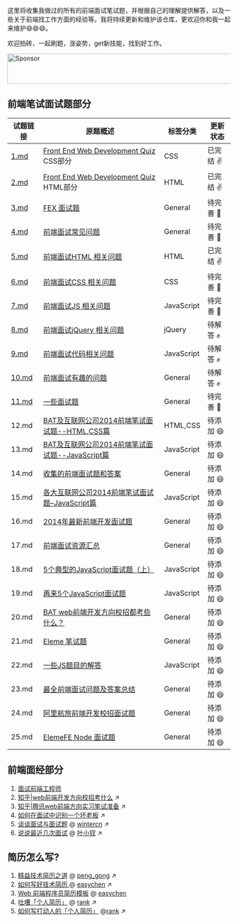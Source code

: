 这里将收集我做过的所有的前端面试笔试题，并根据自己的理解提供解答，以及一些关于前端找工作方面的经验等。我将持续更新和维护该仓库，更欢迎你和我一起来维护:smile::smile::smile:。

欢迎拍砖，一起刷题，涨姿势，get新技能，找到好工作。

<a target='_blank' rel='nofollow' href='https://app.codesponsor.io/link/dNi76fLkGGXZ8SdoDsJnDuDS/paddingme/Front-end-Developer-Interview-Questions'>
  <img alt='Sponsor' width='888' height='68' src='https://app.codesponsor.io/embed/dNi76fLkGGXZ8SdoDsJnDuDS/paddingme/Front-end-Developer-Interview-Questions.svg' />
</a>


## 前端笔试面试题部分

|试题链接|原题概述|标签分类|更新状态|
|---|---|---|---|
|[1.md](/questions/1.md) |<a href="http://davidshariff.com/quiz/" target="_blank">Front End Web Development Quiz</a> CSS部分| CSS |已完结 :v: |
|[2.md](/questions/2.md)|<a href="http://davidshariff.com/quiz/" target="_blank">Front End Web Development Quiz</a> HTML部分| HTML |已完结 :v: |
|[3.md](/questions/3.md)|<a href="https://github.com/fex-team/interview-questions" target="_blank">FEX 面试题</a>| General|待完善 :punch: |
|[4.md](/questions/4.md)|<a href="https://github.com/darcyclarke/Front-end-Developer-Interview-Questions#general" target="_blank">前端面试常见问题</a>| General|待完善 :punch: |
|[5.md](/questions/5.md)|<a href="https://github.com/darcyclarke/Front-end-Developer-Interview-Questions#html" target="_blank">前端面试HTML 相关问题</a>| HTML|已完结 :v: |
|[6.md](/questions/6.md)|<a href="https://github.com/darcyclarke/Front-end-Developer-Interview-Questions#css" target="_blank">前端面试CSS 相关问题</a>| CSS |待完善 :punch: |
|[7.md](/questions/7.md)|<a href="https://github.com/darcyclarke/Front-end-Developer-Interview-Questions#js" target="_blank">前端面试JS 相关问题</a>|JavaScript|待完善 :punch: |
|[8.md](/questions/8.md)|<a href="https://github.com/darcyclarke/Front-end-Developer-Interview-Questions#jquery" target="_blank">前端面试jQuery 相关问题</a>|jQuery|待解答 :fist: |
|[9.md](/questions/9.md)|<a href="https://github.com/darcyclarke/Front-end-Developer-Interview-Questions#jscode" target="_blank">前端面试代码相关问题</a>|JavaScript|待解答 :fist: |
|[10.md](/questions/10.md)|<a href="https://github.com/darcyclarke/Front-end-Developer-Interview-Questions#fun" target="_blank">前端面试有趣的问题</a>| General|待解答 :fist: |
|[11.md](/questions/11.md)|<a href="javascript:void(0);">一些面试题</a>| General|待完善 :punch: |
|12.md|[BAT及互联网公司2014前端笔试面试题--HTML,CSS篇](http://www.cnblogs.com/coco1s/p/4034937.html)|HTML,CSS|待添加 :smile:|
|13.md|[BAT及互联网公司2014前端笔试面试题--JavaScript篇](http://www.cnblogs.com/coco1s/p/4029708.html)|JavaScript|待添加 :smile:|
|14.md|[收集的前端面试题和答案](https://github.com/qiu-deqing/FE-interview)|General|待添加 :smile:|
|15.md|[各大互联网公司2014前端笔试面试题–JavaScript篇](http://www.codeceo.com/article/2014-javascript-interview.html#13688-tsina-1-6076-57d4d90508c08d162896a47818ce968b)|JavaScript|待添加 :smile:|
|16.md|[2014年最新前端开发面试题](https://github.com/markyun/My-blog/tree/master/Front-end-Developer-Questions/Questions-and-Answers)| General|待添加 :smile: |
|17.md|[前端面试资源汇总](https://github.com/infp/Front-end-Interview)| General|待添加 :smile: |
|18.md|[5个典型的JavaScript面试题（上）](http://web.jobbole.com/80564/)|JavaScript|待添加 :smile:|
|19.md|[再来5个JavaScript面试题](http://web.jobbole.com/81785/)|JavaScript|待添加 :smile:|
|20.md|[BAT web前端开发方向校招都考些什么？](http://www.zhihu.com/question/26188893)|General|待添加 :smile: |
|21.md|[Eleme 笔试题](https://github.com/sofish/hire)|General|待添加 :smile: |
|22.md|[一些JS题目的解答](https://github.com/xufei/blog/blob/master/posts/2013-12-02-%E4%B8%80%E4%BA%9BJS%E9%A2%98%E7%9B%AE%E7%9A%84%E8%A7%A3%E7%AD%94.md)|JavaScript|待添加 :smile: |
|23.md|[最全前端面试问题及答案总结](https://github.com/allenGKC/Front-end-Interview-questions)|General|待添加 :smile: |
|24.md|[阿里航旅前端开发校招面试题 ](https://github.com/jayli/jayli.github.com/issues/19)|General|待添加 :smile: |
|25.md|[ElemeFE Node 面试题](https://github.com/ElemeFE/node-interview)|General|待添加 :smile: |

## 前端面经部分


1. [面试前端工程师](/interview/1.md) 
2. [知乎|web前端开发方向校招考什么](http://www.zhihu.com/question/26188893) :arrow_upper_right:
3. [知乎|腾讯web前端方向实习笔试准备](http://www.zhihu.com/question/20966351/answer/24401878) :arrow_upper_right:
4. [如何在面试中识别一个坏老板](http://get.jobdeer.com/6384.get/) :arrow_upper_right:
5. [谈谈面试与面试题](https://github.com/wintercn/blog/issues/4) @ [wintercn](https://github.com/wintercn) :arrow_upper_right:
6. [说说最近几次面试](http://www.cnblogs.com/yexiaochai/p/4366051.html) @ [叶小钗](http://weibo.com/yiquinian) :arrow_upper_right:



## 简历怎么写?

1. [精益技术简历之道](http://www.cnblogs.com/figure9/p/lean-technical-resume.html) @ [peng_gong](http://weibo.com/pegong) :arrow_upper_right:
2. [如何写好技术简历 ](http://get.jobdeer.com/744.get) @ [easychen](https://github.com/easychen) :arrow_upper_right:
3. [Web 前端程序员简历模板](/resume/1) @ [easychen](https://github.com/easychen)
4. [吐嘈「个人简历」](http://mp.weixin.qq.com/s?__biz=MzA5NDY0ODkxNA==&mid=200168752&idx=1&sn=348edc7956f1ac9652aa2523b902bef5&scene=4) @ [rank](https://www.zhihu.com/people/rank) :arrow_upper_right:
5. [如何写打动人的「个人简历」](http://mp.weixin.qq.com/s?__biz=MzA5NDY0ODkxNA==&mid=200173772&idx=1&sn=895a5c66548c1b4a72153b2217350ca1&scene=4) @[rank](https://www.zhihu.com/people/rank) :arrow_upper_right:


